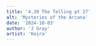 ```yaml
---
title: '4.39 The Telling pt 27'
alt: 'Mysteries of the Arcana'
date: '2024-10-03'
author: 'J Gray'
artist: 'Keira'
---
```


